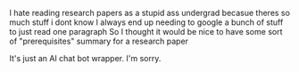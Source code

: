 I hate reading research papers as a stupid ass undergrad becasue theres so much stuff i dont know
I always end up needing to google a bunch of stuff to just read one paragraph
So I thought it would be nice to have some sort of "prerequisites" summary for a research paper

It's just an AI chat bot wrapper. I'm sorry.